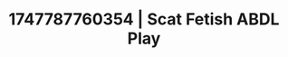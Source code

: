---
categories:
- Cinematic erotica
- Audio stimulation
- AI lover POV
- Mirror play
- Bare skin
image: /assets/images/1747787760354.jpg
layout: post
seo:
  description: Featured content with artistic Scat Fetish, ABDL Play. HD images available.
  keywords: Scat Fetish, ABDL Play
  og_image: /assets/images/1747787760354.jpg
  schema_type: VisualArtwork
tags:
- ABDL Play
- Scat Fetish
- '#1747787760354'
title: 1747787760354 | Scat Fetish ABDL Play
---